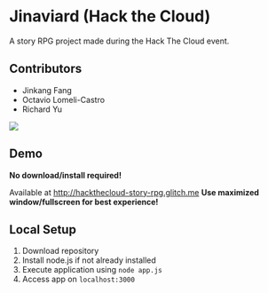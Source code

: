 # Jinaviard (Hack the Cloud)
A story RPG project made during the Hack The Cloud event.

## Contributors
* Jinkang Fang
* Octavio Lomeli-Castro
* Richard Yu

<a href="https://github.com/jinkang-0/HTC-Jinaviard/graphs/contributors">
  <img src="https://contributors-img.web.app/image?repo=jinkang-0/HTC-Jinaviard" />
</a>

## Demo
**No download/install required!**

Available at http://hackthecloud-story-rpg.glitch.me
**Use maximized window/fullscreen for best experience!**

## Local Setup
1. Download repository
2. Install node.js if not already installed
3. Execute application using ```node app.js```
4. Access app on ```localhost:3000```
